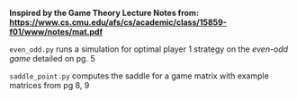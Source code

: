 **Inspired by the Game Theory Lecture Notes from: https://www.cs.cmu.edu/afs/cs/academic/class/15859-f01/www/notes/mat.pdf**

`even_odd.py` runs a simulation for optimal player 1 strategy on the _even-odd game_ detailed on pg. 5

`saddle_point.py` computes the saddle for a game matrix with example matrices from pg 8, 9
